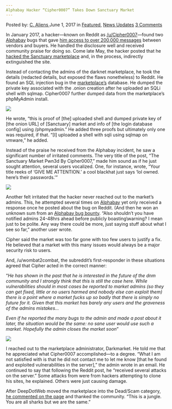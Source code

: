```yaml
---
Alphabay Hacker “Cipher0007” Takes Down Sanctuary Market
---
```

<article class="post-listing post-20386 post type-post status-publish format-standard has-post-thumbnail hentry category-deepdot-news category-news-updates tag-alphabay tag-cipher0007 tag-hacker tag-market tag-sanctuary tag-takes">
    <div class="post-inner">
        <span>Posted by: <a href="https://www.deepdotweb.com/author/caliens/" title="">C. Aliens </a></span>
    <span>June 1, 2017</span>
    <span>in <a href="https://www.deepdotweb.com/category/deepdot-news/" rel="category tag">Featured</a>, <a href="https://www.deepdotweb.com/category/news-updates/" rel="category tag">News Updates</a></span>
    <span><a href="https://www.deepdotweb.com/2017/06/01/alphabay-hacker-cipher0007-takes-sanctuary-market/#comments">3 Comments</a></span>
    </p>
    <div class="clear"></div>
    <div class="entry">
    <p>In January 2017, a hacker—known on Reddit as <a href="https://www.reddit.com/user/Cipher0007">/u/Cipher0007</a>—found two <a href="http://www.deepdotweb.com/marketplace-directory/listing/alphabay/">Alphabay</a> bugs that gave <a href="https://www.deepdotweb.com/2017/02/22/dark-net-markets-launching-bug-bounty-programs/">him access to over 200,000 messages</a> between vendors and buyers. He handled the disclosure well and received community praise for doing so. Come late May, the hacker posted that he <a href="https://www.reddit.com/r/DarkNetMarkets/comments/6eat2w/the_sanctuary_market_pwn3d_by_cipher0007/">hacked the Sanctuary marketplace</a> and, in the process, indirectly extinguished the site.</p>
    <p>Instead of contacting the admins of the darknet marketplace, he took the details (redacted details, but exposed the flaws nonetheless) to Reddit. He found an SQL injection bug in the <a href="https://www.deepdotweb.com/tag/market/">marketplace’s</a> database. He dumped the private key associated with the .onion creation after he uploaded an SQLi shell with sqlmap. Cipher0007 further dumped data from the marketplace’s phpMyAdmin install.</p>
    <p><img class="wp-image-20387 aligncenter" src="https://www.deepdotweb.com/wp-content/uploads/2017/06/word-image-1.jpeg" srcset="https://www.deepdotweb.com/wp-content/uploads/2017/06/word-image-1.jpeg 800w, https://www.deepdotweb.com/wp-content/uploads/2017/06/word-image-1-300x186.jpeg 300w" sizes="(max-width: 800px) 100vw, 800px" /></p>
    <p>He wrote, “this is proof of [the] uploaded shell and dumped private key of [the onion URL] of [Sanctuary] market and info of [the login database config] using /phpmyadmin.” He added three proofs but ultimately only one was required, if that. “[I] uploaded a shell with sqli using sqlmap on vmware,” he added.</p>
    <p>Instead of the praise he received from the Alphabay incident, he saw a significant number of irritated comments. The very title of the post, “The Sanctuary Market Pwn3d By Cipher0007,” made him sound as if he just sought attention, several users vocalized. One, for instance, wrote, “Your title reeks of ‘GIVE ME ATTENTION.’ a cool blackhat just says ‘lol owned. here&#8217;s their passwords.’”</p>
    <p><img class="wp-image-20388 aligncenter" src="https://www.deepdotweb.com/wp-content/uploads/2017/06/word-image-2.jpeg" srcset="https://www.deepdotweb.com/wp-content/uploads/2017/06/word-image-2.jpeg 800w, https://www.deepdotweb.com/wp-content/uploads/2017/06/word-image-2-300x182.jpeg 300w" sizes="(max-width: 800px) 100vw, 800px" /></p>
    <p>Another felt irritated that the hacker never reached out to the market’s admins. This, he attempted several times on <a href="https://www.deepdotweb.com/tag/alphabay/">Alphabay</a> yet only received a response once he posted about the bug on Reddit. (And then he won an unknown sum from an <a href="https://www.deepdotweb.com/2017/02/22/dark-net-markets-launching-bug-bounty-programs/">Alphabay bug bounty</a>. “Also shouldn&#8217;t you have notified admins 24-48hrs ahead before publicly boasting\warning? I mean just to be polite. Any way there could be more, just saying stuff about what I see so far,” another user wrote.</p>
    <p>Cipher said the market was too​ far gone with too few users to justify a fix. He believed that a market with this many issues would always be a major security risk to users.</p>
    <p>And, /u/wombat2combat, the subreddit’s first-responder in these situations agreed that Cipher acted in the correct manner:</p>
    <p>“<em>He has shown in the past that he is interested in the future of the dnm community and I strongly think that this is still the case here. While vulnerabilities should in most cases be reported to market admins (so they can get fixed, little or no users harmed and nobody else can exploit them) there is a point where a market fucks up so badly that there is simply no future for it. Given that this market has barely any users and the graveness of the admins mistakes&#8230;</em></p>
    <p><em>Even if he reported the many bugs to the admin and made a post about it later, the situation would be the same: no sane user would use such a market. Hopefully the admin closes the market soon</em>”</p>
    <p><img class="wp-image-20389 aligncenter" src="https://www.deepdotweb.com/wp-content/uploads/2017/06/word-image-3.jpeg" srcset="https://www.deepdotweb.com/wp-content/uploads/2017/06/word-image-3.jpeg 800w, https://www.deepdotweb.com/wp-content/uploads/2017/06/word-image-3-300x164.jpeg 300w" sizes="(max-width: 800px) 100vw, 800px" /></p>
    <p>I reached out to the marketplace administrator, Darkmarket. He told me that he appreciated what Cipher0007 accomplished—to a degree. “What I am not satisfied with is that he did not contact me to let me know [that he found and exploited vulnerabilities in the server],” the admin wrote in an email. He continued to say that following the Reddit post, he “received several attacks on the server.” Some attacks from were from hackers attempting to clone his sites, he explained. Others were just causing damage.</p>
    <p>After DeepDotWeb moved the marketplace into the Dead/Scam category, <a href="https://www.deepdotweb.com/marketplace-directory/listing/the-sanctuary-market/">he commented on the page</a> and thanked the community. “This is a jungle. You are all sharks but we are the same.”</p>
    </div>
    <span style="display:none"><a href="https://www.deepdotweb.com/tag/alphabay/" rel="tag">alphabay</a> <a href="https://www.deepdotweb.com/tag/cipher0007/" rel="tag">cipher0007</a> <a href="https://www.deepdotweb.com/tag/hacker/" rel="tag">hacker</a> <a href="https://www.deepdotweb.com/tag/market/" rel="tag">market</a> <a href="https://www.deepdotweb.com/tag/sanctuary/" rel="tag">sanctuary</a> <a href="https://www.deepdotweb.com/tag/takes/" rel="tag">takes</a></span> <span style="display:none" class="updated">2017-06-01</span>
    <div style="display:none" class="vcard author" itemprop="author" itemscope itemtype="http://schema.org/Person"><strong class="fn" itemprop="name"><a href="https://www.deepdotweb.com/author/caliens/" title="Posts by C. Aliens" rel="author">C. Aliens</a></strong></div>
    </div>
</article>

